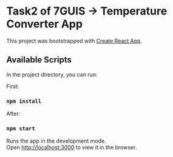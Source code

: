 # Task2 of 7GUIS -> Temperature Converter App

This project was bootstrapped with [Create React App](https://github.com/facebook/create-react-app).

## Available Scripts

In the project directory, you can run:

First:

### `npm install`

After:
### `npm start`

Runs the app in the development mode.\
Open [http://localhost:3000](http://localhost:3000) to view it in the browser.